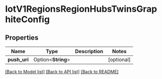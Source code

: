 # IotV1RegionsRegionHubsTwinsGraphiteConfig

## Properties

Name | Type | Description | Notes
------------ | ------------- | ------------- | -------------
**push_uri** | Option<**String**> |  | [optional]

[[Back to Model list]](../README.md#documentation-for-models) [[Back to API list]](../README.md#documentation-for-api-endpoints) [[Back to README]](../README.md)


